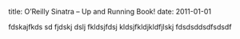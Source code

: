 title: O’Reilly Sinatra – Up and Running Book!
date: 2011-01-01

fdskajfkds sd fjdskj dslj fkldsjfdsj kldsjfkldjkldfjlskj
fdsdsddsdfsdsdf